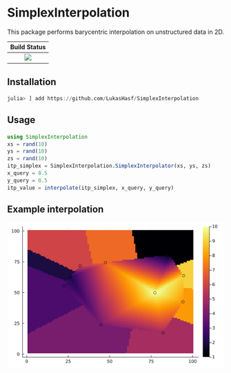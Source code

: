 # SimplexInterpolation

This package performs barycentric interpolation on unstructured data in 2D.

| **Build Status**    |
|:--------------------:|
| ![][CI-img]|

## Installation
``` julia
julia> ] add https://github.com/LukasHasf/SimplexInterpolation
```
## Usage
``` julia
using SimplexInterpolation
xs = rand(10)
ys = rand(10)
zs = rand(10)
itp_simplex = SimplexInterpolation.SimplexInterpolator(xs, ys, zs)
x_query = 0.5
y_query = 0.5
itp_value = interpolate(itp_simplex, x_query, y_query)
```
## Example interpolation
![readme_example.png](readme_example.png)


[CI-img]: https://github.com/LukasHasf/SimplexInterpolation/actions/workflows/ci.yml/badge.svg
[CI-url]: https://github.com/LukasHasf/SimplexInterpolation/actions/workflows/ci.yml
